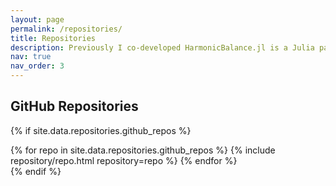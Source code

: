 ```yaml
---
layout: page
permalink: /repositories/
title: Repositories
description: Previously I co-developed HarmonicBalance.jl is a Julia package for solving nonlinear differential equations using the method of harmonic balance.
nav: true
nav_order: 3
---
```



## GitHub Repositories

{% if site.data.repositories.github_repos %}
<div class="repositories d-flex flex-wrap flex-md-row flex-column justify-content-between align-items-center">
  {% for repo in site.data.repositories.github_repos %}
    {% include repository/repo.html repository=repo %}
  {% endfor %}
</div>
{% endif %}
